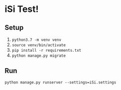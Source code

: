 # iSi Test!

## Setup

1. `python3.7 -m venv venv`
2. `source venv/bin/activate`
3. `pip install -r requirements.txt`
4. `python manage.py migrate`

## Run

`python manage.py runserver --settings=iSi.settings`